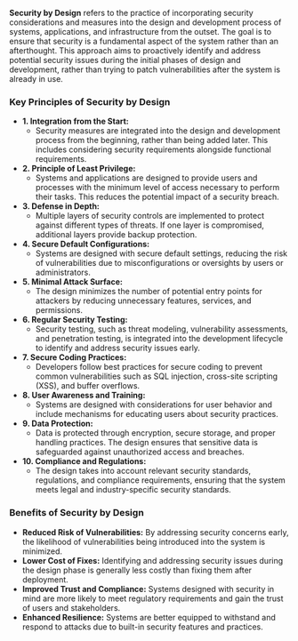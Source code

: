 <b>Security by Design</b> refers to the practice of incorporating security considerations and measures into the design and development process of systems, applications, and infrastructure from the outset. The goal is to ensure that security is a fundamental aspect of the system rather than an afterthought. This approach aims to proactively identify and address potential security issues during the initial phases of design and development, rather than trying to patch vulnerabilities after the system is already in use.

<h3> Key Principles of Security by Design </h3>

  * **1. Integration from the Start:**
    * Security measures are integrated into the design and development process from the beginning, rather than being added later. This includes considering security requirements alongside functional requirements.
  * **2. Principle of Least Privilege:**
    * Systems and applications are designed to provide users and processes with the minimum level of access necessary to perform their tasks. This reduces the potential impact of a security breach.
  * **3. Defense in Depth:**
    * Multiple layers of security controls are implemented to protect against different types of threats. If one layer is compromised, additional layers provide backup protection.
  * **4. Secure Default Configurations:**
    * Systems are designed with secure default settings, reducing the risk of vulnerabilities due to misconfigurations or oversights by users or administrators.
  * **5. Minimal Attack Surface:**
    * The design minimizes the number of potential entry points for attackers by reducing unnecessary features, services, and permissions.
  * **6. Regular Security Testing:**
    * Security testing, such as threat modeling, vulnerability assessments, and penetration testing, is integrated into the development lifecycle to identify and address security issues early.
  * **7. Secure Coding Practices:**
    * Developers follow best practices for secure coding to prevent common vulnerabilities such as SQL injection, cross-site scripting (XSS), and buffer overflows.
  * **8. User Awareness and Training:**
    * Systems are designed with considerations for user behavior and include mechanisms for educating users about security practices.
  * **9. Data Protection:**
    * Data is protected through encryption, secure storage, and proper handling practices. The design ensures that sensitive data is safeguarded against unauthorized access and breaches.
  * **10. Compliance and Regulations:**
    * The design takes into account relevant security standards, regulations, and compliance requirements, ensuring that the system meets legal and industry-specific security standards.

<h3> Benefits of Security by Design </h3>

  * **Reduced Risk of Vulnerabilities:** By addressing security concerns early, the likelihood of vulnerabilities being introduced into the system is minimized.
  * **Lower Cost of Fixes:** Identifying and addressing security issues during the design phase is generally less costly than fixing them after deployment.
  * **Improved Trust and Compliance:** Systems designed with security in mind are more likely to meet regulatory requirements and gain the trust of users and stakeholders.
  * **Enhanced Resilience:** Systems are better equipped to withstand and respond to attacks due to built-in security features and practices.
